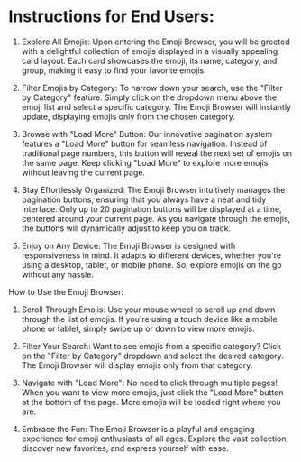 # Instructions for End Users:

1. Explore All Emojis:
Upon entering the Emoji Browser, you will be greeted with a delightful collection of emojis displayed in a visually appealing card layout. Each card showcases the emoji, its name, category, and group, making it easy to find your favorite emojis.

2. Filter Emojis by Category:
To narrow down your search, use the "Filter by Category" feature. Simply click on the dropdown menu above the emoji list and select a specific category. The Emoji Browser will instantly update, displaying emojis only from the chosen category.

3. Browse with "Load More" Button:
Our innovative pagination system features a "Load More" button for seamless navigation. Instead of traditional page numbers, this button will reveal the next set of emojis on the same page. Keep clicking "Load More" to explore more emojis without leaving the current page.

4. Stay Effortlessly Organized:
The Emoji Browser intuitively manages the pagination buttons, ensuring that you always have a neat and tidy interface. Only up to 20 pagination buttons will be displayed at a time, centered around your current page. As you navigate through the emojis, the buttons will dynamically adjust to keep you on track.

5. Enjoy on Any Device:
The Emoji Browser is designed with responsiveness in mind. It adapts to different devices, whether you're using a desktop, tablet, or mobile phone. So, explore emojis on the go without any hassle.

How to Use the Emoji Browser:

1. Scroll Through Emojis:
Use your mouse wheel to scroll up and down through the list of emojis. If you're using a touch device like a mobile phone or tablet, simply swipe up or down to view more emojis.

2. Filter Your Search:
Want to see emojis from a specific category? Click on the "Filter by Category" dropdown and select the desired category. The Emoji Browser will display emojis only from that category.

3. Navigate with "Load More":
No need to click through multiple pages! When you want to view more emojis, just click the "Load More" button at the bottom of the page. More emojis will be loaded right where you are.

4. Embrace the Fun:
The Emoji Browser is a playful and engaging experience for emoji enthusiasts of all ages. Explore the vast collection, discover new favorites, and express yourself with ease.


